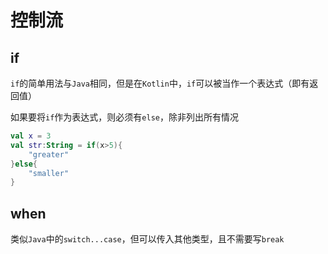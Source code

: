 # 控制流

## if

`if`的简单用法与`Java`相同，但是在`Kotlin`中，`if`可以被当作一个表达式（即有返回值）

如果要将`if`作为表达式，则必须有`else`，除非列出所有情况

```kotlin
val x = 3
val str:String = if(x>5){
    "greater"
}else{
    "smaller"
}
```

## when

类似`Java`中的`switch...case`，但可以传入其他类型，且不需要写`break`

